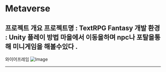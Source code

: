 # Metaverse

프로젝트 개요
프로젝트명 : TextRPG Fantasy
개발 환경 : Unity
플레이 방법
마을에서 이동을하며 npc나 포탈을통해 미니게임을 해볼수있다 .
----------------------------------------------------------
와이어프레임
![Image](https://github.com/user-attachments/assets/fb273b69-4ff0-494a-8cc1-73de6df0d2d5)



----------------------------------------------------------
